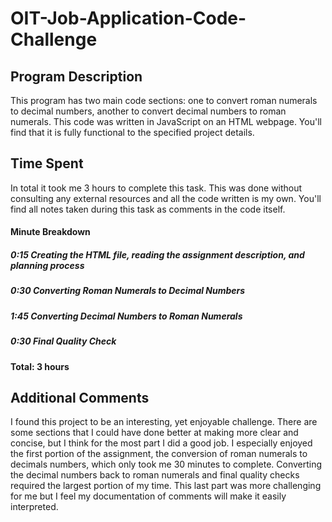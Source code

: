 # OIT-Job-Application-Code-Challenge
## Program Description
This program has two main code sections: one to convert roman numerals to decimal numbers, another to convert decimal numbers to roman numerals. This code was written in JavaScript on an HTML webpage. You'll find that it is fully functional to the specified project details. 
## Time Spent
In total it took me 3 hours to complete this task. This was done without consulting any external resources and all the code written is my own. You'll find all notes taken during this task as comments in the code itself.
#### Minute Breakdown
##### 0:15 Creating the HTML file, reading the assignment description, and planning process
##### 0:30 Converting Roman Numerals to Decimal Numbers
##### 1:45 Converting Decimal Numbers to Roman Numerals 
##### 0:30 Final Quality Check
#### Total: 3 hours
## Additional Comments
I found this project to be an interesting, yet enjoyable challenge. There are some sections that I could have done better at making more clear and concise, but I think for the most part I did a good job. I especially enjoyed the first portion of the assignment, the conversion of roman numerals to decimals numbers, which only took me 30 minutes to complete. Converting the decimal numbers back to roman numerals and final quality checks required the largest portion of my time. This last part was more challenging for me but I feel my documentation of comments will make it easily interpreted.
